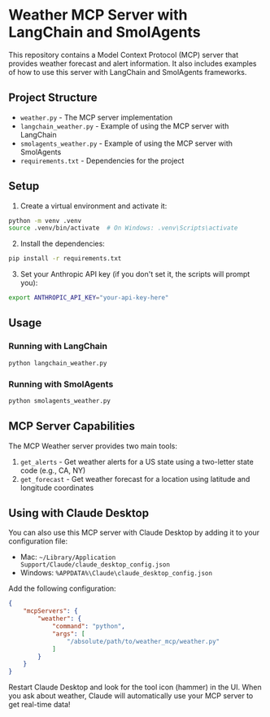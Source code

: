 # Weather MCP Server with LangChain and SmolAgents

This repository contains a Model Context Protocol (MCP) server that provides weather forecast and alert information. It also includes examples of how to use this server with LangChain and SmolAgents frameworks.

## Project Structure

- `weather.py` - The MCP server implementation
- `langchain_weather.py` - Example of using the MCP server with LangChain
- `smolagents_weather.py` - Example of using the MCP server with SmolAgents
- `requirements.txt` - Dependencies for the project

## Setup

1. Create a virtual environment and activate it:

```bash
python -m venv .venv
source .venv/bin/activate  # On Windows: .venv\Scripts\activate
```

2. Install the dependencies:

```bash
pip install -r requirements.txt
```

3. Set your Anthropic API key (if you don't set it, the scripts will prompt you):

```bash
export ANTHROPIC_API_KEY="your-api-key-here"
```

## Usage

### Running with LangChain

```bash
python langchain_weather.py
```

### Running with SmolAgents

```bash
python smolagents_weather.py
```

## MCP Server Capabilities

The MCP Weather server provides two main tools:

1. `get_alerts` - Get weather alerts for a US state using a two-letter state code (e.g., CA, NY)
2. `get_forecast` - Get weather forecast for a location using latitude and longitude coordinates

## Using with Claude Desktop

You can also use this MCP server with Claude Desktop by adding it to your configuration file:

- Mac: `~/Library/Application Support/Claude/claude_desktop_config.json`
- Windows: `%APPDATA%\Claude\claude_desktop_config.json`

Add the following configuration:

```json
{
    "mcpServers": {
        "weather": {
            "command": "python",
            "args": [
                "/absolute/path/to/weather_mcp/weather.py"
            ]
        }
    }
}
```

Restart Claude Desktop and look for the tool icon (hammer) in the UI. When you ask about weather, Claude will automatically use your MCP server to get real-time data!
